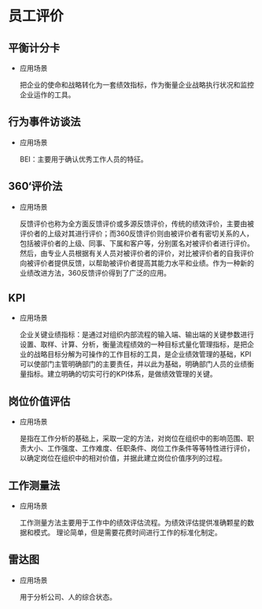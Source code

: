 # 员工评价

## 平衡计分卡

* 应用场景

    把企业的使命和战略转化为一套绩效指标，作为衡量企业战略执行状况和监控企业运作的工具。
    
## 行为事件访谈法

* 应用场景

    BEI：主要用于确认优秀工作人员的特征。
    
## 360‘评价法

* 应用场景
    
    反馈评价也称为全方面反馈评价或多源反馈评价，传统的绩效评价，主要由被评价者的上级对其进行评价；而360反馈评价则由被评价者有密切关系的人，包括被评价者的上级、同事、下属和客户等，分别匿名对被评价者进行评价。然后，由专业人员根据有关人员对被评价者的评价，对比被评价者的自我评价向被评价者提供反馈，以帮助被评价者提高其能力水平和业绩。作为一种新的业绩改进方法，360反馈评价得到了广泛的应用。
    
## KPI

* 应用场景
    
    企业关键业绩指标：是通过对组织内部流程的输入端、输出端的关键参数进行设置、取样、计算、分析，衡量流程绩效的一种目标式量化管理指标，是把企业的战略目标分解为可操作的工作目标的工具，是企业绩效管理的基础，KPI可以使部门主管明确部门的主要责任，并以此为基础，明确部门人员的业绩衡量指标。建立明确的切实可行的KPI体系，是做绩效管理的关键。   
    
## 岗位价值评估

* 应用场景
    
    是指在工作分析的基础上，采取一定的方法，对岗位在组织中的影响范围、职责大小、工作强度、工作难度、任职条件、岗位工作条件等等特性进行评价，以确定岗位在组织中的相对价值，并据此建立岗位价值序列的过程。

## 工作测量法

* 应用场景
    
    工作测量方法主要用于工作中的绩效评估流程。为绩效评估提供准确颗星的数据和模式。 理论简单，但是需要花费时间进行工作的标准化制定。
    
## 雷达图

* 应用场景
    
    用于分析公司、人的综合状态。
